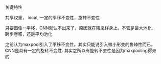 关键特性

共享权重， local, 一定的平移不变性，旋转不变性

只要图像一平移，CNN就认不出来了。原因就在降采样身上。不管是最大池化，跨步卷积，还是平均池化

之前认为maxpool引入了平移不变性，其实只能说引入微小形变的鲁棒性而已。
CNN是具有一定的旋转不变性.
其实之所以有旋转不变性是因为maxpooling得来的